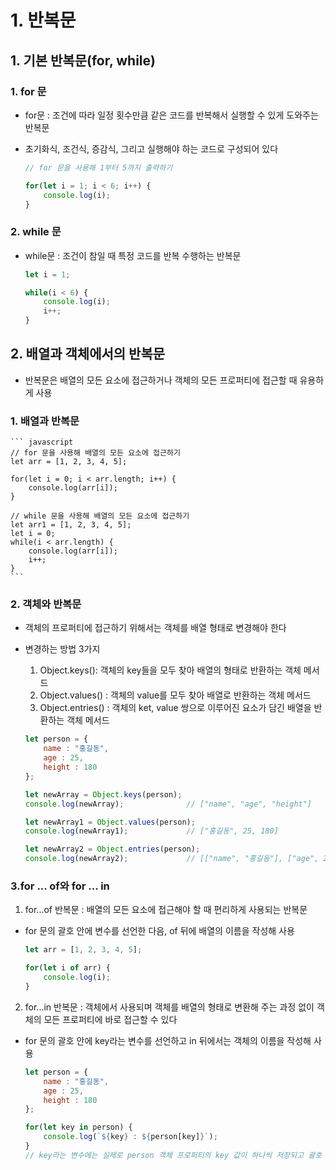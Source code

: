 # 1. 반복문

## 1. 기본 반복문(for, while)

### 1. for 문

- for문 : 조건에 따라 일정 횟수만큼 같은 코드를 반복해서 실행할 수 있게 도와주는 반복문
- 초기화식, 조건식, 증감식, 그리고 실행해야 하는 코드로 구성되어 있다
    
    ``` javascript
    // for 문을 사용해 1부터 5까지 출력하기

    for(let i = 1; i < 6; i++) {
        console.log(i);
    }
    ```

### 2. while 문

- while문 : 조건이 참일 때 특정 코드를 반복 수행하는 반복문

    ``` javascript
    let i = 1;
    
    while(i < 6) {
        console.log(i);
        i++;
    }
    ```

## 2. 배열과 객체에서의 반복문

- 반복문은 배열의 모든 요소에 접근하거나 객체의 모든 프로퍼티에 접근할 때 유용하게 사용

### 1. 배열과 반복문

    ``` javascript 
    // for 문을 사용해 배열의 모든 요소에 접근하기
    let arr = [1, 2, 3, 4, 5];

    for(let i = 0; i < arr.length; i++) {
        console.log(arr[i]);
    }

    // while 문을 사용해 배열의 모든 요소에 접근하기
    let arr1 = [1, 2, 3, 4, 5];
    let i = 0;
    while(i < arr.length) {
        console.log(arr[i]);
        i++;
    }
    ```

### 2. 객체와 반복문

- 객체의 프로퍼티에 접근하기 위해서는 객체를 배열 형태로 변경해야 한다
- 변경하는 방법 3가지

    1. Object.keys(): 객체의 key들을 모두 찾아 배열의 형태로 반환하는 객체 메서드  
    2. Object.values() : 객체의 value를 모두 찾아 배열로 반환하는 객체 메서드
    3. Object.entries() : 객체의 ket, value 쌍으로 이루어진 요소가 담긴 배열을 반환하는 객체 메서드

    ``` javascript
    let person = {
        name : "홍길동",
        age : 25, 
        height : 180
    };

    let newArray = Object.keys(person);
    console.log(newArray);              // ["name", "age", "height"]

    let newArray1 = Object.values(person);
    console.log(newArray1);             // ["홍길동", 25, 180]

    let newArray2 = Object.entries(person);
    console.log(newArray2);             // [["name", "홍길동"], ["age", 25], ["height", 180]]
    ```

### 3.for ... of와 for ... in

1. for...of 반복문 : 배열의 모든 요소에 접근해야 할 때 편리하게 사용되는 반복문

- for 문의 괄호 안에 변수를 선언한 다음, of 뒤에 배열의 이름을 작성해 사용

    ``` javascript
    let arr = [1, 2, 3, 4, 5];

    for(let i of arr) {
        console.log(i);
    }
    ```

2. for...in 반복문 : 객체에서 사용되며 객체를 배열의 형태로 변환해 주는 과정 없이 객체의 모든 프로퍼티에 바로 접근할 수 있다


- for 문의 괄호 안에 key라는 변수를 선언하고 in 뒤에서는 객체의 이름을 작성해 사용

    ```javascript
    let person = {
        name : "홍길동",
        age : 25, 
        height : 180
    };

    for(let key in person) {
        console.log(`${key} : ${person[key]}`);
    }
    // key라는 변수에는 실제로 person 객체 프로퍼티의 key 값이 하나씩 저장되고 괄호 표기법을 사용해 key 값에 해당하는 value 값을 출력
    ```

